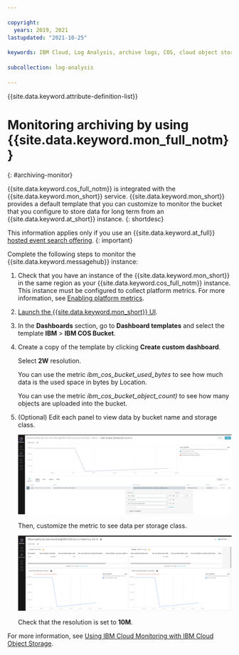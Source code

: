 ```yaml
---

copyright:
  years: 2019, 2021
lastupdated: "2021-10-25"

keywords: IBM Cloud, Log Analysis, archive logs, COS, cloud object storage

subcollection: log-analysis

---
```


{{site.data.keyword.attribute-definition-list}}

 
# Monitoring archiving by using {{site.data.keyword.mon_full_notm}}
{: #archiving-monitor}

{{site.data.keyword.cos_full_notm}} is integrated with the {{site.data.keyword.mon_short}} service. {{site.data.keyword.mon_short}} provides a default template that you can customize to monitor the bucket that you configure to store data for long term from an {{site.data.keyword.at_short}} instance.
{: shortdesc}

This information applies only if you use an {{site.data.keyword.at_full}} [hosted event search offering](/docs/activity-tracker?topic=activity-tracker-service_plan).
{: important}


Complete the following steps to monitor the {{site.data.keyword.messagehub}} instance:

1. Check that you have an instance of the {{site.data.keyword.mon_short}} in the same region as your {{site.data.keyword.cos_full_notm}} instance. This instance must be configured to collect platform metrics. For more information, see [Enabling platform metrics](/docs/monitoring?topic=monitoring-platform_metrics_enabling).

2. [Launch the {{site.data.keyword.mon_short}} UI](/docs/monitoring?topic=monitoring-launch).

3. In the **Dashboards** section, go to **Dashboard templates** and select the template **IBM** > **IBM COS Bucket**.

4. Create a copy of the template by clicking **Create custom dashboard**.

    Select **2W** resolution.

    You can use the metric *ibm_cos_bucket_used_bytes* to see how much data is the used space in bytes by Location.

    You can use the metric *ibm_cos_bucket_object_count)* to see how many objects are uploaded into the bucket.

5. (Optional) Edit each panel to view data by bucket name and storage class. 

    ![Edit panel.](../images/archive-monitor-1.png "Edit panel") 

    Then, customize the metric to see data per storage class.

    ![Customize metric.](../images/archive-monitor-2.png "Customize metric") 

    Check that the resolution is set to **10M**.


For more information, see [Using IBM Cloud Monitoring with IBM Cloud Object Storage](/docs/cloud-object-storage?topic=cloud-object-storage-mm-cos-integration).
